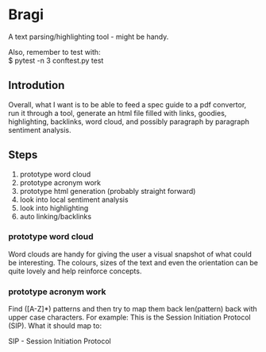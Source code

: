 # Bragi
A text parsing/highlighting tool - might be handy.  

Also, remember to test with:  
$ pytest -n 3 conftest.py test

## Introdution  
Overall, what I want is to be able to feed a spec guide to a pdf convertor, run it through
a tool, generate an html file filled with links, goodies, highlighting, backlinks, word cloud,
and possibly paragraph by paragraph sentiment analysis.  

## Steps  
1. prototype word cloud  
2. prototype acronym work  
3. prototype html generation (probably straight forward)  
4. look into local sentiment analysis  
5. look into highlighting  
6. auto linking/backlinks  

### prototype word cloud  
Word clouds are handy for giving the user a visual snapshot of what could be 
interesting.  The colours, sizes of the text and even the orientation can 
be quite lovely and help reinforce concepts.

### prototype acronym work  
Find ([A-Z]*) patterns and then try to map them back len(pattern) back with 
upper case characters.  For example: This is the Session Initiation Protocol
(SIP).  What it should map to:  

SIP - Session Initiation Protocol  



